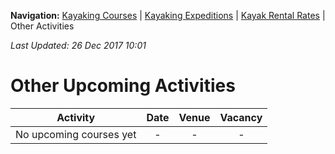 **Navigation:** [Kayaking Courses](index) &#124; [Kayaking Expeditions](expedition) &#124; [Kayak Rental Rates](rental) &#124; Other Activities

_Last Updated: 26 Dec 2017 10:01_
# Other Upcoming Activities

Activity | Date | Venue | Vacancy
:---:|:---:|:---:|:---:
No upcoming courses yet|-|-|-

